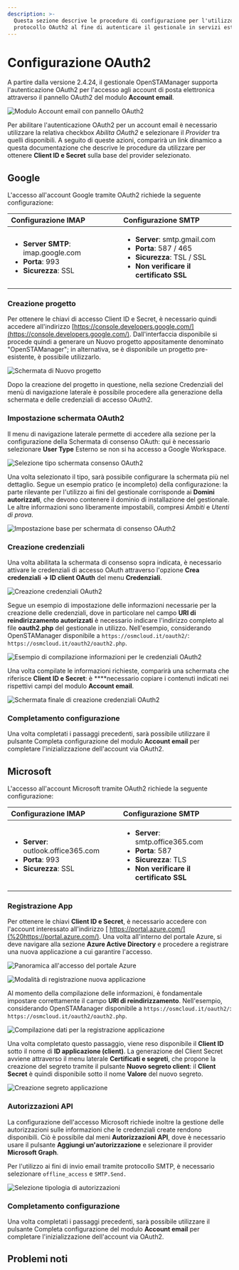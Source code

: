 ```yaml
---
description: >-
  Questa sezione descrive le procedure di configurazione per l'utilizzo del
  protocollo OAuth2 al fine di autenticare il gestionale in servizi esterni
---
```


# Configurazione OAuth2

A partire dalla versione 2.4.24, il gestionale OpenSTAManager supporta  l'autenticazione OAuth2 per l'accesso agli account di posta elettronica attraverso il pannello OAuth2 del modulo **Account email**.

![Modulo Account email con pannello OAuth2](../.gitbook/assets/image%20%2813%29.png)

Per abilitare l'autenticazione OAuth2 per un account email è necessario utilizzare la relativa checkbox _Abilita OAuth2_ e selezionare il _Provider_ tra quelli disponibili. A seguito di queste azioni, comparirà un link dinamico a questa documentazione che descrive le procedure da utilizzare per ottenere **Client ID e Secret** sulla base del provider selezionato.

## Google

L'accesso all'account Google tramite OAuth2 richiede la seguente configurazione:

<table>
  <thead>
    <tr>
      <th style="text-align:left"><b>Configurazione IMAP</b>
      </th>
      <th style="text-align:left"><b>Configurazione SMTP</b>
      </th>
    </tr>
  </thead>
  <tbody>
    <tr>
      <td style="text-align:left">
        <ul>
          <li><b>Server SMTP</b>: imap.google.com</li>
          <li><b>Porta</b>: 993</li>
          <li><b>Sicurezza</b>: SSL</li>
        </ul>
      </td>
      <td style="text-align:left">
        <ul>
          <li><b>Server</b>: smtp.gmail.com</li>
          <li><b>Porta</b>: 587 / 465</li>
          <li><b>Sicurezza</b>: TSL / SSL</li>
          <li><b>Non verificare il certificato SSL</b>
          </li>
        </ul>
      </td>
    </tr>
  </tbody>
</table>

### Creazione progetto

Per ottenere le chiavi di accesso Client ID e Secret, è necessario quindi accedere all'indirizzo [https://console.developers.google.com/](https://console.developers.google.com/). Dall'interfaccia disponibile si procede quindi a generare un Nuovo progetto appositamente denominato "OpenSTAManager"; in alternativa, se è disponibile un progetto pre-esistente, è possibile utilizzarlo.

![Schermata di Nuovo progetto](../.gitbook/assets/image%20%2814%29.png)

Dopo la creazione del progetto in questione, nella sezione Credenziali del menù di navigazione laterale è possibile procedere alla generazione della schermata e delle credenziali di accesso OAuth2.

### Impostazione schermata OAuth2

Il menu di navigazione laterale permette di accedere alla sezione per la configurazione della Schermata di consenso OAuth: qui è necessario selezionare **User Type** Esterno se non si ha accesso a Google Workspace.

![Selezione tipo schermata consenso OAuth2](../.gitbook/assets/immagine-2021-07-26-150911.png)

Una volta selezionato il tipo, sarà possibile configurare la schermata più nel dettaglio. Segue un esempio pratico \(e incompleto\) della configurazione: la parte rilevante per l'utilizzo ai fini del gestionale corrisponde ai **Domini autorizzati**, che devono contenere il dominio di installazione del gestionale. Le altre informazioni sono liberamente impostabili, compresi _Ambiti_ e _Utenti di prova_.

![Impostazione base per schermata di consenso OAuth2](../.gitbook/assets/consenso.png)

### Creazione credenziali

Una volta abilitata la schermata di consenso sopra indicata, è necessario attivare le credenziali di accesso OAuth attraverso l'opzione **Crea credenziali -&gt; ID client OAuth** del menu **Credenziali**.

![Creazione credenziali OAuth2](../.gitbook/assets/immagine-2021-07-26-150634.png)

Segue un esempio di impostazione delle informazioni necessarie per la creazione delle credenziali, dove in particolare nel campo **URI di reindirizzamento autorizzati** è necessario indicare l'indirizzo completo al file **oauth2.php** del gestionale in utilizzo. Nell'esempio, considerando OpenSTAManager disponibile a `https://osmcloud.it/oauth2/`: `https://osmcloud.it/oauth2/oauth2.php`.

![Esempio di compilazione informazioni per le credenziali OAuth2](../.gitbook/assets/image%20%2815%29.png)

Una volta compilate le informazioni richieste, comparirà una schermata che riferisce **Client ID e Secret**: è ****necessario copiare i contenuti indicati nei rispettivi campi del modulo **Account email**.

![Schermata finale di creazione credenziali OAuth2](../.gitbook/assets/creato.png)

### Completamento configurazione

Una volta completati i passaggi precedenti, sarà possibile utilizzare il pulsante Completa configurazione del modulo **Account email** per completare l'inizializzazione dell'account via OAuth2.

## Microsoft

L'accesso all'account Microsoft tramite OAuth2 richiede la seguente configurazione:

<table>
  <thead>
    <tr>
      <th style="text-align:left"><b>Configurazione IMAP</b>
      </th>
      <th style="text-align:left"><b>Configurazione SMTP</b>
      </th>
    </tr>
  </thead>
  <tbody>
    <tr>
      <td style="text-align:left">
        <ul>
          <li><b>Server</b>: outlook.office365.com</li>
          <li><b>Porta</b>: 993</li>
          <li><b>Sicurezza</b>: SSL</li>
        </ul>
      </td>
      <td style="text-align:left">
        <ul>
          <li><b>Server</b>: smtp.office365.com</li>
          <li><b>Porta</b>: 587</li>
          <li><b>Sicurezza</b>: TLS</li>
          <li><b>Non verificare il certificato SSL</b>
          </li>
        </ul>
      </td>
    </tr>
  </tbody>
</table>

### Registrazione App

Per ottenere le chiavi **Client ID e Secret**, è necessario accedere con l'account interessato all'indirizzo [ https://portal.azure.com/](%20https://portal.azure.com/). Una volta all'interno del portale Azure, si deve navigare alla sezione **Azure Active Directory** e procedere a registrare una nuova applicazione a cui garantire l'accesso.

![Panoramica all&apos;accesso del portale Azure](../.gitbook/assets/active-directory.png)

![Modalit&#xE0; di registrazione nuova applicazione](../.gitbook/assets/registra.png)

Al momento della compilazione delle informazioni, è fondamentale impostare correttamente il campo **URI di reindirizzamento**. Nell'esempio, considerando OpenSTAManager disponibile a `https://osmcloud.it/oauth2/`: `https://osmcloud.it/oauth2/oauth2.php`.

![Compilazione dati per la registrazione applicazione](../.gitbook/assets/dati.png)

Una volta completato questo passaggio, viene reso disponibile il **Client ID** sotto il nome di **ID applicazione \(client\)**. La generazione del Client Secret avviene attraverso il menu laterale **Certificati e segreti**, che propone la creazione del segreto tramite il pulsante **Nuovo segreto client**: il **Client Secret** è quindi disponibile sotto il nome **Valore** del nuovo segreto.

![Creazione segreto applicazione](../.gitbook/assets/segreto.png)

### Autorizzazioni API

La configurazione dell'accesso Microsoft richiede inoltre la gestione delle autorizzazioni sulle informazioni che le credenziali create rendono disponibili. Ciò è possibile dal meni **Autorizzazioni API**, dove è necessario usare il pulsante **Aggiungi un'autorizzazione** e selezionare il provider **Microsoft Graph**.

Per l'utilizzo ai fini di invio email tramite protocollo SMTP, è necessario selezionare `offline_access` e `SMTP.Send.`

![Selezione tipologia di autorizzazioni](../.gitbook/assets/api.png)

### Completamento configurazione

Una volta completati i passaggi precedenti, sarà possibile utilizzare il pulsante Completa configurazione del modulo **Account email** per completare l'inizializzazione dell'account via OAuth2.

## Problemi noti



